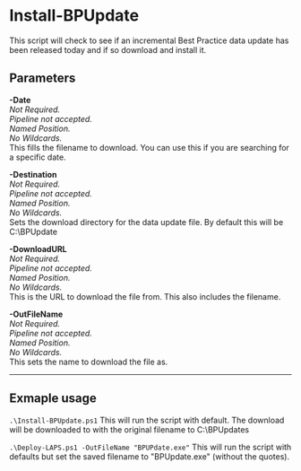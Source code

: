 Install-BPUpdate
=================

This script will check to see if an incremental Best Practice data update has been released today and if so download and install it.


 Parameters
 -------------- 
 **-Date**  
  	_Not Required._  
   _Pipeline not accepted._   
   _Named Position._   
   _No Wildcards._   
  	This fills the filename to download. You can use this if you are searching for a specific date.
  
 **-Destination**  
  	_Not Required._  
   _Pipeline not accepted._   
   _Named Position._   
   _No Wildcards._   
  	Sets the download directory for the data update file. By default this will be C:\BPUpdate
  
 **-DownloadURL**  
  	_Not Required._  
   _Pipeline not accepted._   
   _Named Position._   
   _No Wildcards._   
  	This is the URL to download the file from. This also includes the filename.
  
 **-OutFileName**  
  	_Not Required._  
   _Pipeline not accepted._   
   _Named Position._   
   _No Wildcards._   
  	This sets the name to download the file as.
    


-------------------

Exmaple usage
-------------- 

  `.\Install-BPUpdate.ps1`
        This will run the script with default. The download will be downloaded to with the original filename to C:\BPUpdates
    
  `.\Deploy-LAPS.ps1 -OutFileName "BPUPdate.exe"`
  	    This will run the script with defaults but set the saved filename to "BPUpdate.exe" (without the quotes).
   
 
